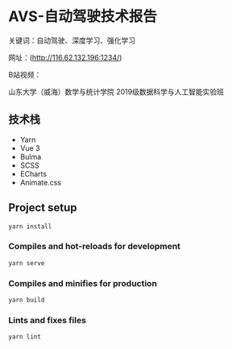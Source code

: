 # AVS-自动驾驶技术报告

关键词：自动驾驶、深度学习、强化学习

网址：(http://116.62.132.196:1234/)

B站视频：

山东大学（威海）数学与统计学院 2019级数据科学与人工智能实验班

## 技术栈

- Yarn
- Vue 3
- Bulma
- SCSS
- ECharts
- Animate.css

## Project setup
```
yarn install
```

### Compiles and hot-reloads for development
```
yarn serve
```

### Compiles and minifies for production
```
yarn build
```

### Lints and fixes files
```
yarn lint
```
